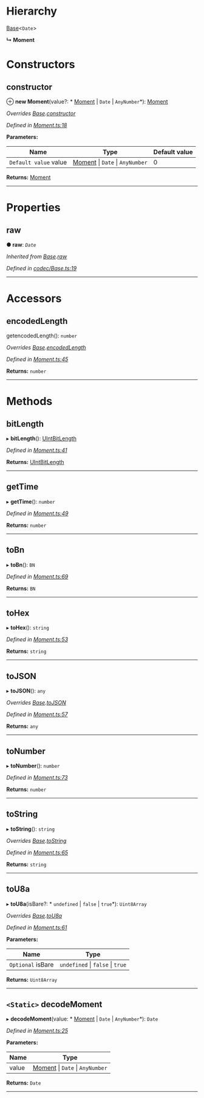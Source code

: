 

# Hierarchy

 [Base](_codec_base_.base.md)<`Date`>

**↳ Moment**

# Constructors

<a id="constructor"></a>

##  constructor

⊕ **new Moment**(value?: * [Moment](_moment_.moment.md) &#124; `Date` &#124; `AnyNumber`*): [Moment](_moment_.moment.md)

*Overrides [Base](_codec_base_.base.md).[constructor](_codec_base_.base.md#constructor)*

*Defined in [Moment.ts:18](https://github.com/polkadot-js/api/blob/f381a4d/packages/types/src/Moment.ts#L18)*

**Parameters:**

| Name | Type | Default value |
| ------ | ------ | ------ |
| `Default value` value |  [Moment](_moment_.moment.md) &#124; `Date` &#124; `AnyNumber`| 0 |

**Returns:** [Moment](_moment_.moment.md)

___

# Properties

<a id="raw"></a>

##  raw

**● raw**: *`Date`*

*Inherited from [Base](_codec_base_.base.md).[raw](_codec_base_.base.md#raw)*

*Defined in [codec/Base.ts:19](https://github.com/polkadot-js/api/blob/f381a4d/packages/types/src/codec/Base.ts#L19)*

___

# Accessors

<a id="encodedlength"></a>

##  encodedLength

getencodedLength(): `number`

*Overrides [Base](_codec_base_.base.md).[encodedLength](_codec_base_.base.md#encodedlength)*

*Defined in [Moment.ts:45](https://github.com/polkadot-js/api/blob/f381a4d/packages/types/src/Moment.ts#L45)*

**Returns:** `number`

___

# Methods

<a id="bitlength"></a>

##  bitLength

▸ **bitLength**(): [UIntBitLength](../modules/_codec_uint_.md#uintbitlength)

*Defined in [Moment.ts:41](https://github.com/polkadot-js/api/blob/f381a4d/packages/types/src/Moment.ts#L41)*

**Returns:** [UIntBitLength](../modules/_codec_uint_.md#uintbitlength)

___
<a id="gettime"></a>

##  getTime

▸ **getTime**(): `number`

*Defined in [Moment.ts:49](https://github.com/polkadot-js/api/blob/f381a4d/packages/types/src/Moment.ts#L49)*

**Returns:** `number`

___
<a id="tobn"></a>

##  toBn

▸ **toBn**(): `BN`

*Defined in [Moment.ts:69](https://github.com/polkadot-js/api/blob/f381a4d/packages/types/src/Moment.ts#L69)*

**Returns:** `BN`

___
<a id="tohex"></a>

##  toHex

▸ **toHex**(): `string`

*Defined in [Moment.ts:53](https://github.com/polkadot-js/api/blob/f381a4d/packages/types/src/Moment.ts#L53)*

**Returns:** `string`

___
<a id="tojson"></a>

##  toJSON

▸ **toJSON**(): `any`

*Overrides [Base](_codec_base_.base.md).[toJSON](_codec_base_.base.md#tojson)*

*Defined in [Moment.ts:57](https://github.com/polkadot-js/api/blob/f381a4d/packages/types/src/Moment.ts#L57)*

**Returns:** `any`

___
<a id="tonumber"></a>

##  toNumber

▸ **toNumber**(): `number`

*Defined in [Moment.ts:73](https://github.com/polkadot-js/api/blob/f381a4d/packages/types/src/Moment.ts#L73)*

**Returns:** `number`

___
<a id="tostring"></a>

##  toString

▸ **toString**(): `string`

*Overrides [Base](_codec_base_.base.md).[toString](_codec_base_.base.md#tostring)*

*Defined in [Moment.ts:65](https://github.com/polkadot-js/api/blob/f381a4d/packages/types/src/Moment.ts#L65)*

**Returns:** `string`

___
<a id="tou8a"></a>

##  toU8a

▸ **toU8a**(isBare?: * `undefined` &#124; `false` &#124; `true`*): `Uint8Array`

*Overrides [Base](_codec_base_.base.md).[toU8a](_codec_base_.base.md#tou8a)*

*Defined in [Moment.ts:61](https://github.com/polkadot-js/api/blob/f381a4d/packages/types/src/Moment.ts#L61)*

**Parameters:**

| Name | Type |
| ------ | ------ |
| `Optional` isBare |  `undefined` &#124; `false` &#124; `true`|

**Returns:** `Uint8Array`

___
<a id="decodemoment"></a>

## `<Static>` decodeMoment

▸ **decodeMoment**(value: * [Moment](_moment_.moment.md) &#124; `Date` &#124; `AnyNumber`*): `Date`

*Defined in [Moment.ts:25](https://github.com/polkadot-js/api/blob/f381a4d/packages/types/src/Moment.ts#L25)*

**Parameters:**

| Name | Type |
| ------ | ------ |
| value |  [Moment](_moment_.moment.md) &#124; `Date` &#124; `AnyNumber`|

**Returns:** `Date`

___

